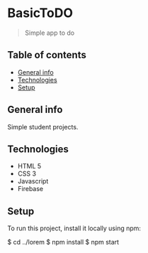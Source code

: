 # BasicToDO
> Simple app to do

## Table of contents
* [General info](#general-info)
* [Technologies](#technologies)
* [Setup](#setup)


## General info
Simple student projects.


## Technologies
* HTML 5
* CSS 3
* Javascript
* Firebase

## Setup
To run this project, install it locally using npm:

$ cd ../lorem $ npm install $ npm start

